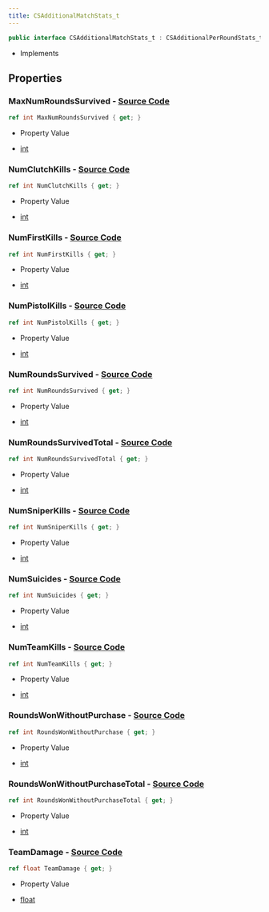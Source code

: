 ```yaml
---
title: CSAdditionalMatchStats_t
---
```


```csharp
public interface CSAdditionalMatchStats_t : CSAdditionalPerRoundStats_t, ISchemaClass<CSAdditionalPerRoundStats_t>, ISchemaClass<CSAdditionalMatchStats_t>, ISchemaField, ISchemaClass, INativeHandle
```

- Implements

## Properties

### **MaxNumRoundsSurvived** - [Source Code](https://github.com/swiftly-solution/swiftlys2/blob/main/managed/src/SwiftlyS2.Generated/Schemas/Interfaces/CSAdditionalMatchStats_t.cs#L18)

```csharp
ref int MaxNumRoundsSurvived { get; }
```

- Property Value

- [int](https://learn.microsoft.com/dotnet/api/system.int32)

### **NumClutchKills** - [Source Code](https://github.com/swiftly-solution/swiftlys2/blob/main/managed/src/SwiftlyS2.Generated/Schemas/Interfaces/CSAdditionalMatchStats_t.cs#L28)

```csharp
ref int NumClutchKills { get; }
```

- Property Value

- [int](https://learn.microsoft.com/dotnet/api/system.int32)

### **NumFirstKills** - [Source Code](https://github.com/swiftly-solution/swiftlys2/blob/main/managed/src/SwiftlyS2.Generated/Schemas/Interfaces/CSAdditionalMatchStats_t.cs#L26)

```csharp
ref int NumFirstKills { get; }
```

- Property Value

- [int](https://learn.microsoft.com/dotnet/api/system.int32)

### **NumPistolKills** - [Source Code](https://github.com/swiftly-solution/swiftlys2/blob/main/managed/src/SwiftlyS2.Generated/Schemas/Interfaces/CSAdditionalMatchStats_t.cs#L30)

```csharp
ref int NumPistolKills { get; }
```

- Property Value

- [int](https://learn.microsoft.com/dotnet/api/system.int32)

### **NumRoundsSurvived** - [Source Code](https://github.com/swiftly-solution/swiftlys2/blob/main/managed/src/SwiftlyS2.Generated/Schemas/Interfaces/CSAdditionalMatchStats_t.cs#L16)

```csharp
ref int NumRoundsSurvived { get; }
```

- Property Value

- [int](https://learn.microsoft.com/dotnet/api/system.int32)

### **NumRoundsSurvivedTotal** - [Source Code](https://github.com/swiftly-solution/swiftlys2/blob/main/managed/src/SwiftlyS2.Generated/Schemas/Interfaces/CSAdditionalMatchStats_t.cs#L20)

```csharp
ref int NumRoundsSurvivedTotal { get; }
```

- Property Value

- [int](https://learn.microsoft.com/dotnet/api/system.int32)

### **NumSniperKills** - [Source Code](https://github.com/swiftly-solution/swiftlys2/blob/main/managed/src/SwiftlyS2.Generated/Schemas/Interfaces/CSAdditionalMatchStats_t.cs#L32)

```csharp
ref int NumSniperKills { get; }
```

- Property Value

- [int](https://learn.microsoft.com/dotnet/api/system.int32)

### **NumSuicides** - [Source Code](https://github.com/swiftly-solution/swiftlys2/blob/main/managed/src/SwiftlyS2.Generated/Schemas/Interfaces/CSAdditionalMatchStats_t.cs#L34)

```csharp
ref int NumSuicides { get; }
```

- Property Value

- [int](https://learn.microsoft.com/dotnet/api/system.int32)

### **NumTeamKills** - [Source Code](https://github.com/swiftly-solution/swiftlys2/blob/main/managed/src/SwiftlyS2.Generated/Schemas/Interfaces/CSAdditionalMatchStats_t.cs#L36)

```csharp
ref int NumTeamKills { get; }
```

- Property Value

- [int](https://learn.microsoft.com/dotnet/api/system.int32)

### **RoundsWonWithoutPurchase** - [Source Code](https://github.com/swiftly-solution/swiftlys2/blob/main/managed/src/SwiftlyS2.Generated/Schemas/Interfaces/CSAdditionalMatchStats_t.cs#L22)

```csharp
ref int RoundsWonWithoutPurchase { get; }
```

- Property Value

- [int](https://learn.microsoft.com/dotnet/api/system.int32)

### **RoundsWonWithoutPurchaseTotal** - [Source Code](https://github.com/swiftly-solution/swiftlys2/blob/main/managed/src/SwiftlyS2.Generated/Schemas/Interfaces/CSAdditionalMatchStats_t.cs#L24)

```csharp
ref int RoundsWonWithoutPurchaseTotal { get; }
```

- Property Value

- [int](https://learn.microsoft.com/dotnet/api/system.int32)

### **TeamDamage** - [Source Code](https://github.com/swiftly-solution/swiftlys2/blob/main/managed/src/SwiftlyS2.Generated/Schemas/Interfaces/CSAdditionalMatchStats_t.cs#L38)

```csharp
ref float TeamDamage { get; }
```

- Property Value

- [float](https://learn.microsoft.com/dotnet/api/system.single)

